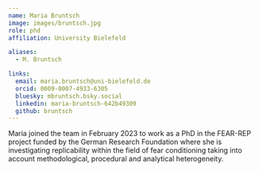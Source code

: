 ```yaml
---
name: Maria Bruntsch
image: images/bruntsch.jpg
role: phd
affiliation: University Bielefeld

aliases:
  - M. Bruntsch 

links:
  email: maria.bruntsch@uni-bielefeld.de
  orcid: 0009-0007-4933-6305
  bluesky: mbruntsch.bsky.social
  linkedin: maria-bruntsch-642b49309
  github: bruntsch
---
```


Maria joined the team in February 2023 to work as a PhD in the FEAR-REP project funded by the German Research Foundation where she is investigating replicability within the field of fear conditioning taking into account methodological, procedural and analytical heterogeneity.
